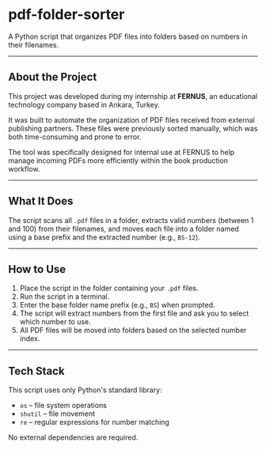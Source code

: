 # pdf-folder-sorter

A Python script that organizes PDF files into folders based on numbers in their filenames.

---

## About the Project

This project was developed during my internship at **FERNUS**, an educational technology company based in Ankara, Turkey.

It was built to automate the organization of PDF files received from external publishing partners. These files were previously sorted manually, which was both time-consuming and prone to error.

The tool was specifically designed for internal use at FERNUS to help manage incoming PDFs more efficiently within the book production workflow.

---

## What It Does

The script scans all `.pdf` files in a folder, extracts valid numbers (between 1 and 100) from their filenames, and moves each file into a folder named using a base prefix and the extracted number (e.g., `BS-12`).

---

## How to Use

1. Place the script in the folder containing your `.pdf` files.
2. Run the script in a terminal.
3. Enter the base folder name prefix (e.g., `BS`) when prompted.
4. The script will extract numbers from the first file and ask you to select which number to use.
5. All PDF files will be moved into folders based on the selected number index.

---

## Tech Stack

This script uses only Python's standard library:

- `os` – file system operations  
- `shutil` – file movement  
- `re` – regular expressions for number matching

No external dependencies are required.

